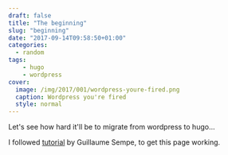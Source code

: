 ```yaml
---
draft: false
title: "The beginning"
slug: "beginning"
date: "2017-09-14T09:58:50+01:00"
categories:
  - random
tags:
    - hugo
    - wordpress
cover:
  image: /img/2017/001/wordpress-youre-fired.png
  caption: Wordpress you're fired
  style: normal
---
```

Let's see how hard it'll be to migrate from wordpress to hugo...

I followed [tutorial](https://fillmem.com/post/fast-secured-and-free-static-site/) by Guillaume Sempe, to get this page working.
